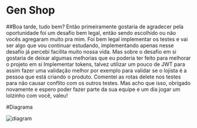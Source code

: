 # Gen Shop

##Boa tarde, tudo bem? Então primeiramente gostaria de agradecer pela oportunidade foi um desafio bem legal, então sendo escolhido ou não vocês agregaram muito pra mim. Foi bem legal implementar os testes e vai ser algo que vou continuar estudando, implementando apenas nesse desafio já percebi facilita muito nossa vida.
Mas sobre o desafio em si gostaria de deixar algumas melhorias que eu poderia ter feito para melhorar o projeto em si
Implementar tokens, talvez utilizar um pouco de JWT para assim fazer uma validação melhor por exemplo para validar se o lojista é a pessoa que está criando o produto. Comentei as rotas delete nos testes para não causar conflito com os outros testes. Mas acho que isso, obrigado novamente e espero poder fazer parte da sua equipe e um dia jogar um lolzinho com você, valeu!

#Diagrama

![diagram](https://github.com/Rarysont/gen_shop/blob/master/diagram.png)
